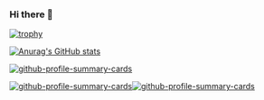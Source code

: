 ### Hi there 👋

[![trophy](https://github-profile-trophy.vercel.app/?username=msgyu&theme=onedark)](https://github.com/ryo-ma/github-profile-trophy)

[![Anurag's GitHub stats](https://github-readme-stats.vercel.app/api?username=msgyu)](https://github.com/anuraghazra/github-readme-stats)

<!-- Profile details card グラフ -->
[![github-profile-summary-cards](http://github-profile-summary-cards.vercel.app/api/cards/profile-details?username=msgyu&theme=2077)](https://github.com/vn7n24fzkq/github-profile-summary-cards)

<!-- Top languages used in repository card -->
[![github-profile-summary-cards](http://github-profile-summary-cards.vercel.app/api/cards/repos-per-language?username=msgyu&theme=2077)](https://github.com/vn7n24fzkq/github-profile-summary-cards)<!-- Top languages in commits card -->[![github-profile-summary-cards](http://github-profile-summary-cards.vercel.app/api/cards/most-commit-language?username=msgyu&theme=2077)](https://github.com/vn7n24fzkq/github-profile-summary-cards)



<!--
**msgyu/msgyu** is a ✨ _special_ ✨ repository because its `README.md` (this file) appears on your GitHub profile.

Here are some ideas to get you started:

- 🔭 I’m currently working on ...
- 🌱 I’m currently learning ...
- 👯 I’m looking to collaborate on ...
- 🤔 I’m looking for help with ...
- 💬 Ask me about ...
- 📫 How to reach me: ...
- 😄 Pronouns: ...
- ⚡ Fun fact: ...
-->
